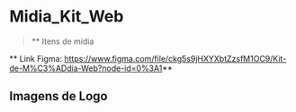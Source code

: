 # Midia_Kit_Web
> ** Itens de mídia


** Link Figma: https://www.figma.com/file/ckg5s9jHXYXbtZzsfM1OC9/Kit-de-M%C3%ADdia-Web?node-id=0%3A1**

## Imagens de Logo


